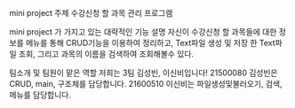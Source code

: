 mini project 주제
	 수강신청 할 과목 관리 프로그램

mini project 가 가지고 있는 대략적인 기능 설명
	 자신이 수강신청 할 과목들에 대한 정보를 메뉴를 통해 CRUD기능을 이용하여 정리하고, Text파일 생성 및 저장 한 Text파일 조회, 그리고 과목의 이름을 검색하여 조회해볼수 있다.

팀소개 및 팀원이 맡은 역할
	 저희는 3팀 김성빈, 이신비입니다!
21500080 김성빈은 CRUD, main, 구조체를 담당합니다.
21600510 이신비는 파일생성및불러오기, 검색, 메뉴를 담당합니다.
